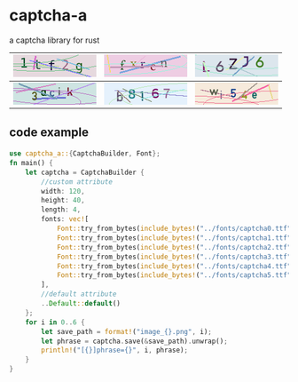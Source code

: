 # captcha-a
a captcha library for rust

![image_0](captcha_examples/images/image_0.png) | ![image_1](captcha_examples/images/image_1.png) | ![image_2](captcha_examples/images/image_2.png)
--- | --- | ---
![image_3](captcha_examples/images/image_3.png) | ![image_4](captcha_examples/images/image_4.png) | ![image_5](captcha_examples/images/image_5.png)

## code example

```rust
use captcha_a::{CaptchaBuilder, Font};
fn main() {
    let captcha = CaptchaBuilder {
        //custom attribute
        width: 120,
        height: 40,
        length: 4,
        fonts: vec![
            Font::try_from_bytes(include_bytes!("../fonts/captcha0.ttf")).unwrap(),
            Font::try_from_bytes(include_bytes!("../fonts/captcha1.ttf")).unwrap(),
            Font::try_from_bytes(include_bytes!("../fonts/captcha2.ttf")).unwrap(),
            Font::try_from_bytes(include_bytes!("../fonts/captcha3.ttf")).unwrap(),
            Font::try_from_bytes(include_bytes!("../fonts/captcha4.ttf")).unwrap(),
            Font::try_from_bytes(include_bytes!("../fonts/captcha5.ttf")).unwrap(),
        ],
        //default attribute
        ..Default::default()
    };
    for i in 0..6 {
        let save_path = format!("image_{}.png", i);
        let phrase = captcha.save(&save_path).unwrap();
        println!("[{}]phrase={}", i, phrase);
    }
}
```

